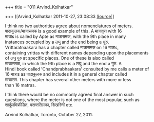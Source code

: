 +++
title = "011 Arvind_Kolhatkar"

+++
[[Arvind_Kolhatkar	2011-10-27, 23:08:33 [Source](https://groups.google.com/g/samskrita/c/klBBY6D68EA)]]



I think no two authorities agree about nomenclatures of meters.  
पादाकुलक/मात्रासमक is a good example of this. A मात्रावृत्त with 16  
मात्राs is called by Apte as मात्रासमक, with the 9th place in many  
instances occupied by a लघु and the end being a गुरु.  
Vrittaratnaakara has a chapter called मात्रासमक on 16 मात्राs,  
containing vrittas with different names depending upon the placements  
of लघु गुरु at specific places. One of these is also called  
मात्रासमक, in which the 9th place is a लघु and the end a गुरु. A  
Hindi book called 'Chandprabhaakara' consulted by me calls a meter of  
16 मात्राs as पादाकुलक and includes it in a general chapter called  
मात्रासम. This chapter has several other meters with more or less  
than 16 matras.

I think there would be no commonly agreed final answer in such  
questions, where the meter is not one of the most popular, such as  
शार्दूलविक्रीडित, वसन्ततिलका, शिखरिणी etc.

Arvind Kolhatkar, Toronto, October 27, 2011.

